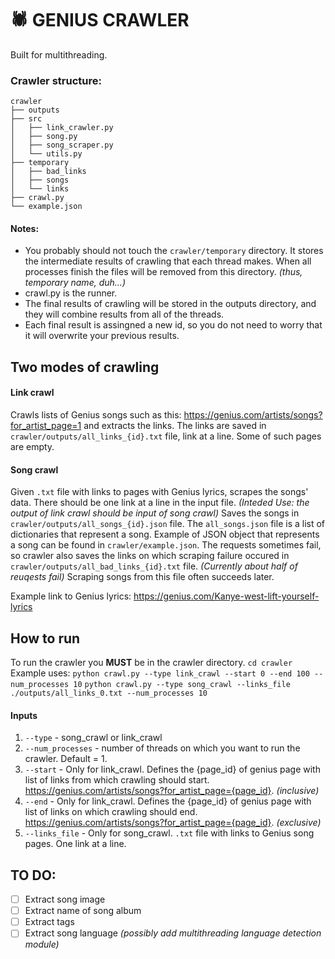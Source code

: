 # :spider: GENIUS CRAWLER
Built for multithreading.

### Crawler structure:
```
crawler
├── outputs
├── src
│   ├── link_crawler.py
│   ├── song.py
│   ├── song_scraper.py
│   └── utils.py
├── temporary
│   ├── bad_links
│   ├── songs
│   └── links
├── crawl.py
└── example.json
```
#### Notes:
* You probably should not touch the `crawler/temporary` directory. It stores the intermediate results of crawling that each thread makes. When all processes finish the files will be removed from this directory. *(thus, temporary name, duh...)*
* crawl.py is the runner.
* The final results of crawling will be stored in the outputs directory, and they will combine results from all of the threads.
* Each final result is assingned a new id, so you do not need to worry that it will overwrite your previous results.
## Two modes of crawling
#### Link crawl
Crawls lists of Genius songs such as this: https://genius.com/artists/songs?for_artist_page=1 and extracts the links. The links are saved in `crawler/outputs/all_links_{id}.txt` file, link at a line. Some of such pages are empty. 
#### Song crawl
Given `.txt` file with links to pages with Genius lyrics, scrapes the songs' data. There should be one link at a line in the input file. *(Inteded Use: the output of link crawl should be input of song crawl)* Saves the songs in `crawler/outputs/all_songs_{id}.json` file. The `all_songs.json` file is a list of dictionaries that represent a song. Example of JSON object that represents a song can be found in `crawler/example.json`. The requests sometimes fail, so crawler also saves the links on which scraping failure occured in `crawler/outputs/all_bad_links_{id}.txt` file. *(Currently about half of reuqests fail)* Scraping songs from this file often succeeds later.

Example link to Genius lyrics:
https://genius.com/Kanye-west-lift-yourself-lyrics
## How to run
To run the crawler you **MUST** be in the crawler directory.
`cd crawler`
Example uses:
`python crawl.py --type link_crawl --start 0 --end 100 --num_processes 10`
`python crawl.py --type song_crawl --links_file ./outputs/all_links_0.txt --num_processes 10`
#### Inputs
1. `--type` - song_crawl or link_crawl
2. `--num_processes` - number of threads on which you want to run the crawler. Default = 1.
3. `--start` - Only for link_crawl. Defines the {page_id} of genius page with list of links from which crawling should start.  https://genius.com/artists/songs?for_artist_page={page_id}. *(inclusive)*
4. `--end` - Only for link_crawl. Defines the {page_id} of genius page with list of links on which crawling should end. https://genius.com/artists/songs?for_artist_page={page_id}. *(exclusive)*
5. `--links_file` - Only for song_crawl. `.txt` file with links to Genius song pages. One link at a line.

## TO DO:
- [ ] Extract song image
- [ ] Extract name of song album
- [ ] Extract tags
- [ ] Extract song language *(possibly add multithreading language detection module)*

